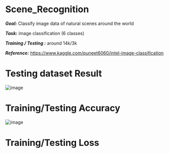 # Scene_Recognition

***Goal:*** Classify image data of natural scenes around the world

***Task:*** image classification (6 classes)

***Training / Testing :*** around 14k/3k

***Reference:*** https://www.kaggle.com/puneet6060/intel-image-classification 

# Testing dataset Result

![image](https://github.com/wayne1116/Scene_Recognition/blob/master/result_picture/result.png)

# Training/Testing Accuracy
![image](https://github.com/wayne1116/Scene_Recognition/blob/master/result_picture/Acc.png)

# Training/Testing Loss
